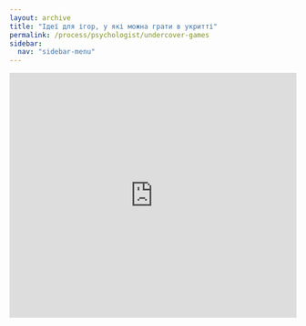 ```yaml
---
layout: archive
title: "Ідеї ​​для ігор, у які можна грати в укритті"
permalink: /process/psychologist/undercover-games
sidebar:
  nav: "sidebar-menu"
---
```


<div style="left: 0; width: 100%; height: 0; position: relative; padding-bottom: 85.0847%;"><iframe src="https://drive.google.com/file/d/1g4HvtS7UGy-cjjxPKVTf3rYb-Zu2Kvvs/preview" style="border: 0; top: 0; left: 0; width: 100%; height: 100%; position: absolute;" allowfullscreen></iframe></div>
